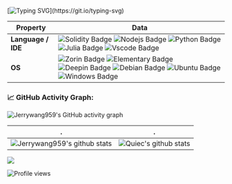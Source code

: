 [![Typing SVG](https://readme-typing-svg.herokuapp.com?color=%2336BCF7&center=true&vCenter=true&width=600&lines=Never+compromise...)](https://git.io/typing-svg)

| Property           | Data                                                                                                                                                                                                                                                                                                                                                                                                                                                                                                                                                                                                                                |
| ------------------ | ----------------------------------------------------------------------------------------------------------------------------------------------------------------------------------------------------------------------------------------------------------------------------------------------------------------------------------------------------------------------------------------------------------------------------------------------------------------------------------------------------------------------------------------------------------------------------------------------------------------------------------- |
| **Language / IDE** | ![Solidity Badge](https://img.shields.io/badge/-Solidity-3776AB?style=flat&logo=Solidity&logoColor=white) ![Nodejs Badge](https://img.shields.io/badge/-Node.js-3776AB?style=flat&logo=Node.js&logoColor=white) ![Python Badge](https://img.shields.io/badge/-Python-3776AB?style=flat&logo=Python&logoColor=white) ![Julia Badge](https://img.shields.io/badge/-Julia-3776AB?style=flat&logo=Julia&logoColor=white) ![Vscode Badge](https://img.shields.io/badge/-Vscode-3776AB?style=flat&logo=VisualStudioCode&logoColor=white)                                                                                                  |
| **OS**             | ![Zorin Badge](https://img.shields.io/badge/-Zorin-3776AB?style=flat&logo=Zorin&logoColor=white) ![Elementary Badge](https://img.shields.io/badge/-Elementary-3776AB?style=flat&logo=Elementary&logoColor=white) ![Deepin Badge](https://img.shields.io/badge/-Deepin-3776AB?style=flat&logo=Deepin&logoColor=white) ![Debian Badge](https://img.shields.io/badge/-Debian-3776AB?style=flat&logo=Debian&logoColor=white) ![Ubuntu Badge](https://img.shields.io/badge/-Ubuntu-3776AB?style=flat&logo=Ubuntu&logoColor=white) ![Windows Badge](https://img.shields.io/badge/-Windows-3776AB?style=flat&logo=Windows&logoColor=white) |

<!--   GitHub stats graph -->

### 📈 GitHub Activity Graph:

![Jerrywang959's GitHub activity graph](https://activity-graph.herokuapp.com/graph?username=CykaOWO&hide_border=true&theme=redical)

| .                                                                                                                                                       | .                                                                                                                                 |
| ------------------------------------------------------------------------------------------------------------------------------------------------------- | --------------------------------------------------------------------------------------------------------------------------------- |
| ![Jerrywang959's github stats](https://github-readme-stats.vercel.app/api?username=CykaOWO&show_icons=true&theme=radical&include_all_commits=true) | ![Quiec's github stats](https://github-readme-stats.vercel.app/api/top-langs/?username=CykaOWO&theme=radical&layout=compact) |

<img src="https://github-readme-streak-stats.herokuapp.com/?user=CykaOWO"></img>

![Profile views](https://gpvc.arturio.dev/CykaOWO)
